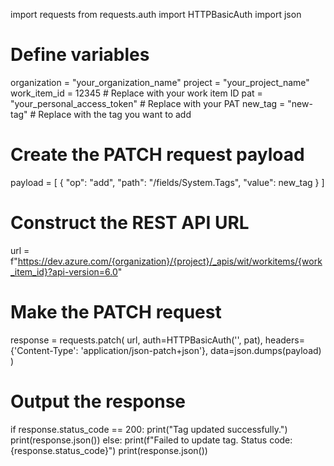 import requests
from requests.auth import HTTPBasicAuth
import json

# Define variables
organization = "your_organization_name"
project = "your_project_name"
work_item_id = 12345  # Replace with your work item ID
pat = "your_personal_access_token"  # Replace with your PAT
new_tag = "new-tag"  # Replace with the tag you want to add

# Create the PATCH request payload
payload = [
    {
        "op": "add",
        "path": "/fields/System.Tags",
        "value": new_tag
    }
]

# Construct the REST API URL
url = f"https://dev.azure.com/{organization}/{project}/_apis/wit/workitems/{work_item_id}?api-version=6.0"

# Make the PATCH request
response = requests.patch(
    url,
    auth=HTTPBasicAuth('', pat),
    headers={'Content-Type': 'application/json-patch+json'},
    data=json.dumps(payload)
)

# Output the response
if response.status_code == 200:
    print("Tag updated successfully.")
    print(response.json())
else:
    print(f"Failed to update tag. Status code: {response.status_code}")
    print(response.json())

